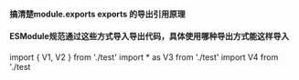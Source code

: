 #### 搞清楚module.exports exports 的导出引用原理

#### ESModule规范通过这些方式导入导出代码，具体使用哪种导出方式能这样导入
import { V1, V2 } from './test'
import * as V3 from './test'
import V4 from './test